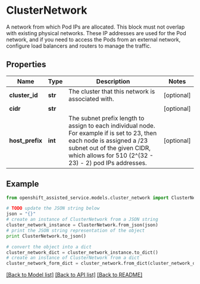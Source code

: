 # ClusterNetwork

A network from which Pod IPs are allocated. This block must not overlap with existing physical networks. These IP addresses are used for the Pod network, and if you need to access the Pods from an external network, configure load balancers and routers to manage the traffic.

## Properties
Name | Type | Description | Notes
------------ | ------------- | ------------- | -------------
**cluster_id** | **str** | The cluster that this network is associated with. | [optional] 
**cidr** | **str** |  | [optional] 
**host_prefix** | **int** | The subnet prefix length to assign to each individual node. For example if is set to 23, then each node is assigned a /23 subnet out of the given CIDR, which allows for 510 (2^(32 - 23) - 2) pod IPs addresses. | [optional] 

## Example

```python
from openshift_assisted_service.models.cluster_network import ClusterNetwork

# TODO update the JSON string below
json = "{}"
# create an instance of ClusterNetwork from a JSON string
cluster_network_instance = ClusterNetwork.from_json(json)
# print the JSON string representation of the object
print ClusterNetwork.to_json()

# convert the object into a dict
cluster_network_dict = cluster_network_instance.to_dict()
# create an instance of ClusterNetwork from a dict
cluster_network_form_dict = cluster_network.from_dict(cluster_network_dict)
```
[[Back to Model list]](../README.md#documentation-for-models) [[Back to API list]](../README.md#documentation-for-api-endpoints) [[Back to README]](../README.md)


